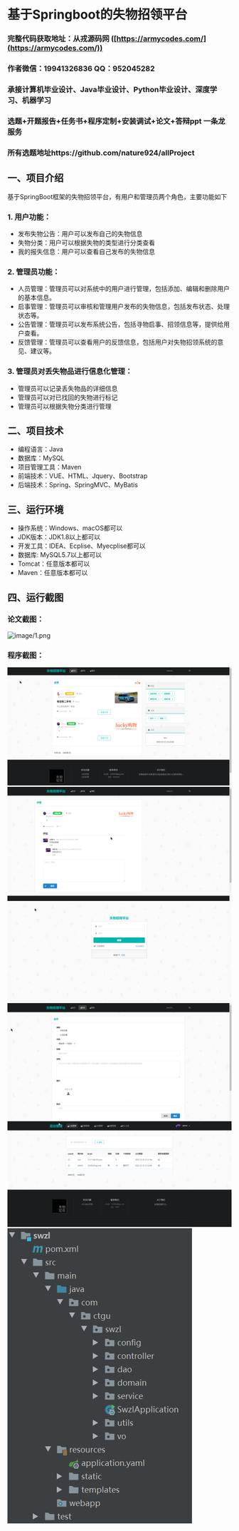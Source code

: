基于Springboot的失物招领平台
=
### 完整代码获取地址：从戎源码网 ([https://armycodes.com/](https://armycodes.com/))
### 作者微信：19941326836  QQ：952045282 
### 承接计算机毕业设计、Java毕业设计、Python毕业设计、深度学习、机器学习
### 选题+开题报告+任务书+程序定制+安装调试+论文+答辩ppt 一条龙服务
### 所有选题地址https://github.com/nature924/allProject

一、项目介绍
---
基于SpringBoot框架的失物招领平台，有用户和管理员两个角色，主要功能如下
### 1. 用户功能：
- 发布失物公告：用户可以发布自己的失物信息
- 失物分类：用户可以根据失物的类型进行分类查看
- 我的报失信息：用户可以查看自己发布的失物信息

### 2. 管理员功能：
- 人员管理：管理员可以对系统中的用户进行管理，包括添加、编辑和删除用户的基本信息。
- 启事管理：管理员可以审核和管理用户发布的失物信息，包括发布状态、处理状态等。
- 公告管理：管理员可以发布系统公告，包括寻物启事、招领信息等，提供给用户查看。
- 反馈管理：管理员可以查看用户的反馈信息，包括用户对失物招领系统的意见、建议等。

### 3. 管理员对丢失物品进行信息化管理：
- 管理员可以记录丢失物品的详细信息
- 管理员可以对已找回的失物进行标记
- 管理员可以根据失物分类进行管理







二、项目技术
---
- 编程语言：Java
- 数据库：MySQL
- 项目管理工具：Maven
- 前端技术：VUE、HTML、Jquery、Bootstrap
- 后端技术：Spring、SpringMVC、MyBatis

三、运行环境
---
- 操作系统：Windows、macOS都可以
- JDK版本：JDK1.8以上都可以
- 开发工具：IDEA、Ecplise、Myecplise都可以
- 数据库: MySQL5.7以上都可以
- Tomcat：任意版本都可以
- Maven：任意版本都可以

四、运行截图
---
### 论文截图：
![image/1.png](limage/1.png)

### 程序截图：
![image/1.png](image/1.png)
![image/1.png](image/2.png)
![image/1.png](image/3.png)
![image/1.png](image/4.png)
![image/1.png](image/5.png)
![image/1.png](image/6.png)



